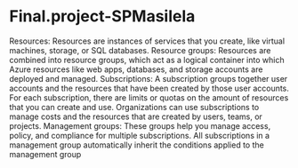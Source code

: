 # Final.project-SPMasilela
Resources: Resources are instances of services that you create, 
like virtual machines, storage, or SQL databases.
Resource groups: Resources are combined into resource groups,
which act as a logical container into which Azure resources like web apps, databases, and storage accounts are deployed and managed.
Subscriptions: A subscription groups together user accounts and the resources that have been created by those user accounts. 
For each subscription, there are limits or quotas on the amount of resources that you can create and use. 
Organizations can use subscriptions to manage costs and the resources that are created by users, teams, or projects.
Management groups: These groups help you manage access, policy, and compliance for multiple subscriptions. 
All subscriptions in a management group automatically inherit the conditions applied to the management group
